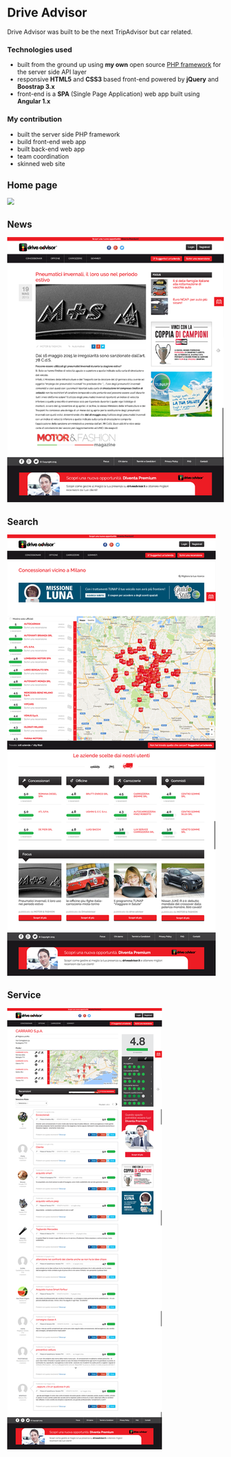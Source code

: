 # Drive Advisor

Drive Advisor was built to be the next TripAdvisor but car related.

### Technologies used
* built from the ground up using **my own** open source [PHP framework](https://github.com/synapse/Synapse-Framework) for the server side API layer
* responsive **HTML5** and **CSS3** based front-end powered by **jQuery** and **Boostrap 3.x**
* front-end is a **SPA** (Single Page Application) web app built using **Angular 1.x**

### My contribution
* built the server side PHP framework
* build front-end web app
* built back-end web app
* team coordination
* skinned web site

## Home page

![](home.png)

## News

![](news.png)

## Search

![](search.png)

## Service

![](service.png)
